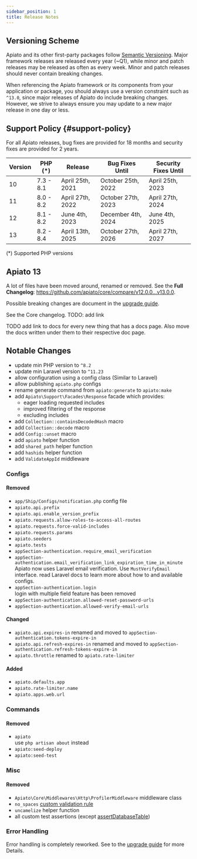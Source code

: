```yaml
---
sidebar_position: 1
title: Release Notes
---
```


## Versioning Scheme

Apiato and its other first-party packages follow [Semantic Versioning](https://semver.org/).
Major framework releases are released every year (~Q1),
while minor and patch releases may be released as often as every week.
Minor and patch releases should never contain breaking changes.

When referencing the Apiato framework or its components from your application or package,
you should always use a version constraint such as `^13.0`,
since major releases of Apiato do include breaking changes.
However, we strive to always ensure you may update to a new major release in one day or less.

## Support Policy {#support-policy}

For all Apiato releases, bug fixes are provided for 18 months and security fixes are provided for 2 years.

| Version | PHP (*)   | Release          | Bug Fixes Until    | Security Fixes Until |
|---------|-----------|------------------|--------------------|----------------------|
| 10      | 7.3 - 8.1 | April 25th, 2021 | October 25th, 2022 | April 25th, 2023     |
| 11      | 8.0 - 8.2 | April 27th, 2022 | October 27th, 2023 | April 27th, 2024     |
| 12      | 8.1 - 8.2 | June 4th, 2023   | December 4th, 2024 | June 4th, 2025       |
| 13      | 8.2 - 8.4 | April 13th, 2025 | October 27th, 2026 | April 27th, 2027     |

(*) Supported PHP versions

## Apiato 13

A lot of files have been moved around, renamed or removed.
See the **Full Changelog**: https://github.com/apiato/core/compare/v12.0.0...v13.0.0.

Possible breaking changes are document in the [upgrade guide](https://apiato.io/docs/prologue/upgrade-guide).

See the Core changelog. TODO: add link

TODO add link to docs for every new thing that has a docs page.
Also move the docs written under them to their respective doc page.

## Notable Changes
* update min PHP version to `^8.2`
* update min Laravel version to `^11.23`
* allow configuration using a config class (Similar to Laravel)
* allow publishing `apiato.php` configs
* rename generate command from `apiato:generate` to `apiato:make`
* add `Apiato\Support\Facades\Response` facade which provides:
  * eager loading requested includes
  * improved filtering of the response
  * excluding includes
* add `Collection::containsDecodedHash` macro
* add `Collection::decode` macro
* add `Config::unset` macro
* add `apiato` helper function
* add `shared_path` helper function
* add `hashids` helper function
* add `ValidateAppId` middleware

### Configs

#### Removed
* `app/Ship/Configs/notification.php` config file
* `apiato.api.prefix`  
* `apiato.api.enable_version_prefix`  
* `apiato.requests.allow-roles-to-access-all-routes`
* `apiato.requests.force-valid-includes`
* `apiato.requests.params`
* `apiato.seeders`
* `apiato.tests`
* `appSection-authentication.require_email_verification`
* `appSection-authentication.email_verification_link_expiration_time_in_minute`  
  Apiato now uses Laravel email verification. Use `MustVerifyEmail` interface. read Laravel docs to learn more about how to and available configs.
* `appSection-authentication.login`  
  login with multiple field feature has been removed
* `appSection-authentication.allowed-reset-password-urls`
* `appSection-authentication.allowed-verify-email-urls`

#### Changed
* `apiato.api.expires-in` renamed and moved to `appSection-authentication.tokens-expire-in`
* `apiato.api.refresh-expires-in` renamed and moved to `appSection-authentication.refresh-tokens-expire-in`
* `apiato.throttle` renamed to `apiato.rate-limiter`

#### Added
* `apiato.defaults.app`
* `apiato.rate-limiter.name`
* `apiato.apps.web.url`

### Commands

#### Removed
* `apiato`  
  use `php artisan about` instead
* `apiato:seed-deploy`
* `apiato:seed-test`

### Misc

#### Removed
* `Apiato\Core\Middlewares\Http\ProfilerMiddleware` middleware class
* `no_spaces` [custom validation rule](https://github.com/apiato/core/blob/8.x/src/Traits/ValidationTrait.php)
* `uncamelize` helper function
* all custom test assertions (except [assertDatabaseTable](https://github.com/apiato/core/blob/065c8e7600048c2d0c3168993d99535511eb418c/src/Traits/TestTraits/PhpUnit/TestAssertionHelperTrait.php#L77))

### Error Handling
Error handling is completely reworked. See to the [upgrade guide](https://apiato.io/docs/prologue/upgrade-guide) for more Details.
